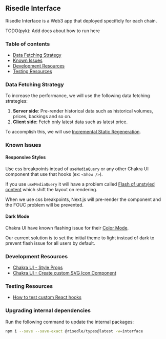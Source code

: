 ## Risedle Interface

Risedle Interface is a Web3 app that deployed specificly for each chain.

TODO(pyk): Add docs about how to run here

### Table of contents

-   [Data Fetching Strategy](#data-fetching-strategy)
-   [Known Issues](#known-issues)
-   [Development Resources](#development-resources)
-   [Testing Resources](#testing-resources)

### Data Fetching Strategy

To increase the performance, we will use the following data fetching
strategies:

1. **Server side**: Pre-render historical data such as historical volumes,
   prices, backings and so on.
2. **Client side**: Fetch only latest data such as latest price.

To accomplish this, we will use
[Incremental Static Regeneration](https://nextjs.org/docs/basic-features/data-fetching/incremental-static-regeneration).

### Known Issues

#### Responsive Styles

Use css breakpoints intead of `useMediaQuery` or any other Chakra UI component
that use that hooks (ex: `<Show />`).

If you use `useMediaQuery` it will have a problem called
[Flash of unstyled content](https://en.wikipedia.org/wiki/Flash_of_unstyled_content)
which shift the layout on rendering.

When we use css breakpoints, Next.js will pre-render the component and the FOUC
problem will be prevented.

#### Dark Mode

Chakra UI have known flashing issue for their
[Color Mode](https://chakra-ui.com/docs/styled-system/color-mode#color-mode-flash-issue).

Our current solution is to set the initial theme to light instead of dark to
prevent flash issue for all users by default.

### Development Resources

-   [Chakra UI - Style Props](https://chakra-ui.com/docs/styled-system/style-props)
-   [Chakra UI - Create custom SVG Icon Component](https://chakra-ui.com/docs/components/icon#creating-your-custom-icons)

### Testing Resources

-   [How to test custom React hooks](https://kentcdodds.com/blog/how-to-test-custom-react-hooks)

### Upgrading internal dependencies

Run the following command to update the internal packages:

```sh
npm i --save --save-exact @risedle/types@latest -w=interface
```
